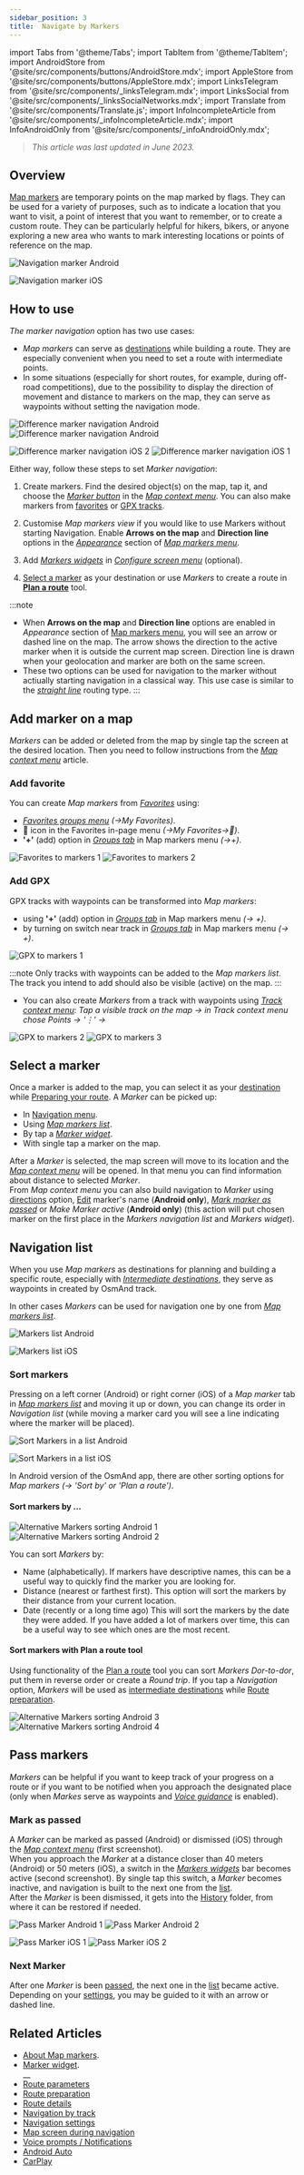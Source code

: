 ```yaml
---
sidebar_position: 3
title:  Navigate by Markers
---
```


import Tabs from '@theme/Tabs';
import TabItem from '@theme/TabItem';
import AndroidStore from '@site/src/components/buttons/AndroidStore.mdx';
import AppleStore from '@site/src/components/buttons/AppleStore.mdx';
import LinksTelegram from '@site/src/components/_linksTelegram.mdx';
import LinksSocial from '@site/src/components/_linksSocialNetworks.mdx';
import Translate from '@site/src/components/Translate.js';
import InfoIncompleteArticle from '@site/src/components/_infoIncompleteArticle.mdx';
import InfoAndroidOnly from '@site/src/components/_infoAndroidOnly.mdx';

<InfoIncompleteArticle/>

> *This article was last updated in June 2023.*

## Overview

[Map markers](../../personal/markers.md) are temporary points on the map marked by flags. They can be used for a variety of purposes, such as to indicate a location that you want to visit, a point of interest that you want to remember, or to create a custom route. They can be particularly helpful for hikers, bikers, or anyone exploring a new area who wants to mark interesting locations or points of reference on the map.  

<Tabs groupId="operating-systems">

<TabItem value="android" label="Android">  

![Navigation marker Android](@site/static/img/navigation/marker/navigation_marker_android.png)

</TabItem>

<TabItem value="ios" label="iOS">

![Navigation marker iOS](@site/static/img/navigation/marker/navigation_marker_ios.png)

</TabItem>

</Tabs>

## How to use

*The marker navigation* option has two use cases:
- *Map markers* can serve as [destinations](./route-navigation.md/#set-destinations) while building a route. They are especially convenient when you need to set a route with intermediate points.
- In some situations (especially for short routes, for example, during off-road competitions), due to the possibility to display the direction of movement and distance to markers on the map, they can serve as waypoints without setting the navigation mode.  

<Tabs groupId="operating-systems">

<TabItem value="android" label="Android">  

 ![Difference marker navigation Android](@site/static/img/navigation/marker/markers_ex_andr_2.png) ![Difference marker navigation Android](@site/static/img/navigation/marker/markers_ex_andr_1.png)

</TabItem>

<TabItem value="ios" label="iOS">

![Difference marker navigation iOS 2](@site/static/img/navigation/marker/markers_ex_ios_2.png) ![Difference marker navigation iOS 1](@site/static/img/navigation/marker/markers_ex_ios_1.png) 

</TabItem>

</Tabs>

Either way, follow these steps to set *Marker navigation*:

1. Create markers. Find the desired object(s) on the map, tap it, and choose the *[Marker button](../../personal/markers.md#add-marker-on-the-map)* in the *[Map context menu](../../map/map-context-menu.md#add--edit-marker)*. You can also make markers from [favorites](#add-favorite-group) or [GPX tracks](#add-gpx).

2. Customise *Map markers view* if you would like to use Markers without starting Navigation. Enable **Arrows on the map** and **Direction line** options in the *[Appearance](../../personal/markers.md#appearance-on-the-map)* section of *[Map markers menu](../../personal/markers.md#map-markers-menu)*.

3.  Add *[Markers widgets](../../personal/markers.md#marker-widgets)* in *[Configure screen menu](../../widgets/configure-screen.md)* (optional).

4. [Select a marker](#select-markers) as your destination or use *Markers* to create a route in [**Plan a route**](../../personal/markers.md#plan-route-for-markers) tool.
   
:::note
- When **Arrows on the map** and **Direction line** options are enabled in *Appearance* section of [Map markers menu](../../personal/markers.md#appearance-on-the-map), you will see an arrow or dashed line on the map. The arrow shows the direction to the active marker when it is outside the current map screen. Direction line is drawn when your geolocation and marker are both on the same screen.  
- These two options can be used for navigation to the marker without actiually starting navigation in a classical way. This use case is similar to the *[straight line](../routing/straight-line-routing.md)* routing type.
:::

## Add marker on a map

*Markers* can be added or deleted from the map by single tap the screen at the desired location. Then you need to follow instructions from the *[Map context menu](../../map/map-context-menu.md#add--edit-marker)* article.  

### Add favorite

<InfoAndroidOnly />

You can create *Map markers* from *[Favorites](../../personal/favorites.md)* using:
- *[Favorites groups menu](../../personal/favorites.md#add-to-map-markers)* *(<Translate android="true" ids="shared_string_menu,shared_string_my_places"/>→My Favorites)*.
- &#128681; icon in the Favorites in-page menu *(<Translate android="true" ids="shared_string_menu,shared_string_my_places"/>→My Favorites→&#128681;)*.
- **'+'** (add) option  in *[Groups tab](../../personal/markers.md#groups)* in Map markers menu *(<Translate android="true" ids="shared_string_menu,map_markers,shared_string_groups"/>→+)*.  
  
![Favorites to markers 1](@site/static/img/navigation/marker/markers_favorites_andr_3.png) ![Favorites to markers 2](@site/static/img/navigation/marker/markers_favorites_andr_2.png)


### Add GPX

<InfoAndroidOnly />

GPX tracks with waypoints can be transformed into *Map markers*:
- using **'+'** (add) option  in *[Groups tab](../../personal/markers.md#groups)* in Map markers menu *(<Translate android="true" ids="shared_string_menu,map_markers,shared_string_groups"/>→ +)*.  
- by turning on switch near track in *[Groups tab](../../personal/markers.md#groups)* in Map markers menu *(<Translate android="true" ids="shared_string_menu,map_markers,shared_string_groups"/>→ +)*.

![GPX to markers 1](@site/static/img/navigation/marker/track_to_markers_andr.png)

:::note
Only tracks with waypoints can be added to the *Map markers list*. The track you intend to add should also be visible (active) on the map.
:::

- You can also create *Markers* from a track with waypoints using *[Track context menu](../../map/track-context-menu.md#waypoints-folder)*: *Tap a visible track on the map → in Track context menu chose Points → '&#8942;' → <Translate android="true" ids="add_group_to_markers"/>*

![GPX to markers 2](@site/static/img/navigation/marker/track_to_markers_andr_2.png) ![GPX to markers 3](@site/static/img/navigation/marker/track_to_markers_andr_3.png)

## Select a marker

Once a marker is added to the map, you can select it as your [destination](./route-navigation.md/#set-destinations) while [Preparing your route](./route-navigation.md). A *Marker* can be picked up:

- In [Navigation menu](./route-navigation.md#set-target-point).  
- Using *[Map markers list](../../personal/markers.md#list)*.
- By tap a *[Marker widget](../../widgets/markers.md)*.
- With single tap a marker on the map.

<!-- screenshot -->

After a *Marker* is selected, the map screen will move to its location and the *[Map context menu](../../map/map-context-menu.md)* will be opened. In that menu you can find information about distance to selected *Marker*.  
From *Map context menu* you can also build navigation to *Marker* using [directions](../../map/map-context-menu.md#directions-to--from) option, [Edit](../../personal/markers.md#add--edit-marker) marker's name (**Android only**), *[Mark marker as passed](#pass-markers)* or *Make *Marker* active* (**Android only**) (this action will put chosen marker on the first place in the *Markers navigation list* and *Markers widget*).

## Navigation list

When you use *Map markers* as destinations for planning and building a specific route, especially with *[Intermediate destinations](./route-navigation.md#intermediate-destinations)*, they serve as waypoints in created by OsmAnd track.  

In other cases *Markers* can be used for navigation one by one from *[Map markers list](../../personal/markers.md#list)*.

<Tabs groupId="operating-systems">

<TabItem value="android" label="Android">  

![Markers list Android](@site/static/img/navigation/marker/markers_list_andr.png)

</TabItem>

<TabItem value="ios" label="iOS">

![Markers list iOS](@site/static/img/navigation/marker/markers_list_ios.png)

</TabItem>

</Tabs>

### Sort markers

Pressing on a left corner (Android) or right corner (iOS) of a *Map marker* tab in *[Map markers list](../../personal/markers.md#list)* and moving it up or down, you can change its order in *Navigation list* (while moving a marker card you will see a line indicating where the marker will be placed).

<Tabs groupId="operating-systems">

<TabItem value="android" label="Android">  

![Sort Markers in a list Android](@site/static/img/navigation/marker/sort_markers_andr.png)

</TabItem>

<TabItem value="ios" label="iOS">

![Sort Markers in a list iOS](@site/static/img/navigation/marker/sort_markers_ios.png)

</TabItem>

</Tabs>

In Android version of the OsmAnd app, there are other sorting options for *Map markers* *(<Translate android="true" ids="shared_string_menu,map_markers,shared_string_more"/>→ 'Sort by' or 'Plan a route')*.

#### Sort markers by ...

<Tabs groupId="operating-systems">

<TabItem value="android" label="Android">  

![Alternative Markers sorting Android 1](@site/static/img/navigation/marker/sorting_markers_andr_1.png) ![Alternative Markers sorting Android 2](@site/static/img/navigation/marker/sorting_markers_andr_2.png)

</TabItem>

<TabItem value="ios" label="iOS">

<InfoAndroidOnly />

</TabItem>

</Tabs>

You can sort *Markers* by:

- Name (alphabetically). If markers have descriptive names, this can be a useful way to quickly find the marker you are looking for.
- Distance (nearest or farthest first). This option will sort the markers by their distance from your current location.
- Date (recently or a long time ago) This will sort the markers by the date they were added. If you have added a lot of markers over time, this can be a useful way to see which ones are the most recent.

#### Sort markers with Plan a route tool

Using functionality of the [Plan a route](../../plan-route/create-route.md#points-list-and-graph) tool you can sort *Markers* *Dor-to-dor*, put them in reverse order or create a *Round trip*. If you tap a *Navigation* option, *Markers* will be used as [intermediate destinations](../setup/route-navigation.md#intermediate-destinations) while [Route preparation](../setup/route-navigation.md).

<Tabs groupId="operating-systems">

<TabItem value="android" label="Android">  

![Alternative Markers sorting Android 3](@site/static/img/navigation/marker/sorting_markers_andr_3.png) ![Alternative Markers sorting Android 4](@site/static/img/navigation/marker/sorting_markers_andr_4.png)

</TabItem>

<TabItem value="ios" label="iOS">

<InfoAndroidOnly />

</TabItem>

</Tabs>

## Pass markers

*Markers* can be helpful if you want to keep track of your progress on a route or if you want to be notified when you approach the designated place (only when *Markes* serve as waypoints and *[Voice guidance](../guidance/voice-navigation.md)* is enabled).
### Mark as passed

A *Marker* can be marked as passed (Android) or dismissed (iOS) through the *[Map context menu](../../map/map-context-menu.md#add--edit-marker)* (first screenshot).  
When you approach the *Marker* at a distance closer than 40 meters (Android) or 50 meters (iOS), a switch in the *[Markers widgets](../../widgets/markers.md#top-bar-widget)* bar becomes active (second screenshot). By single tap this switch, a *Marker* becomes inactive, and navigation is built to the next one from the [list](#navigation-list).  
After the *Marker* is been dismissed, it gets into the [History](../../personal/markers.md#history) folder, from where it can be restored if needed.  

<Tabs groupId="operating-systems">

<TabItem value="android" label="Android">  

![Pass Marker Android 1](@site/static/img/navigation/marker/pass_markers_andr_1.png) ![Pass Marker Android 2](@site/static/img/navigation/marker/pass_markers_andr_2.png) 

</TabItem>

<TabItem value="ios" label="iOS">

![Pass Marker iOS 1](@site/static/img/navigation/marker/pass_markers_ios_1.png) ![Pass Marker iOS 2](@site/static/img/navigation/marker/pass_markers_ios_2.png) 

</TabItem>

</Tabs>

### Next Marker

After one *Marker* is been [passed](#mark-as-passed), the next one in the [list](../../personal/markers.md#list) became active. Depending on your [settings](#how-to-use), you may be guided to it with an arrow or dashed line.

## Related Articles

- [About Map markers](../../personal/markers.md).
- [Marker widget](../../widgets/markers.md).  
__
- [Route parameters](../routing/routing-types.md)
- [Route preparation](./route-navigation.md)
- [Route details](./route-details.md)
- [Navigation by track](./gpx-navigation.md)
- [Navigation settings](../guidance/navigation-settings.md)
- [Map screen during navigation](../guidance/map-during-navigation.md)
- [Voice prompts / Notifications](../guidance/voice-navigation.md)
- [Android Auto](../auto-car.md)
- [CarPlay](../car-play.md)